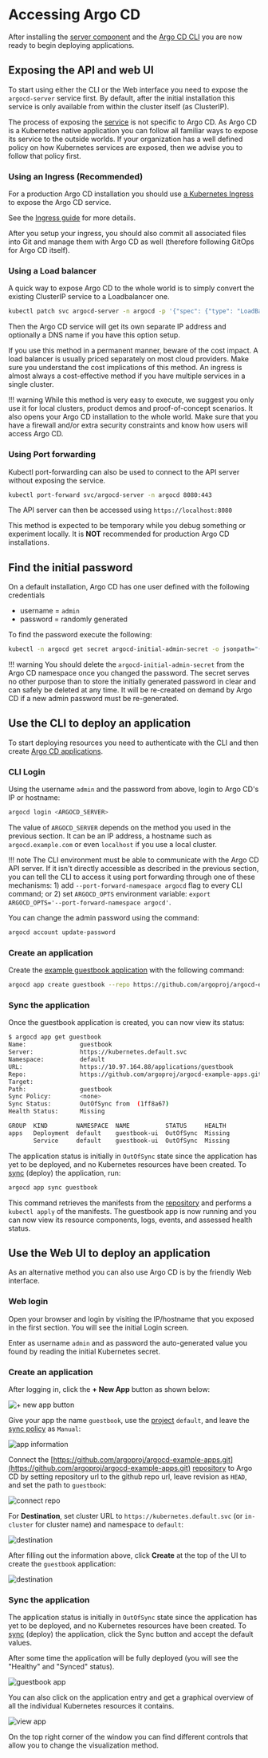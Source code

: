 # Accessing Argo CD

After installing the [server component](install.md) and the [Argo CD CLI](install_cli.md) you are now ready to begin deploying applications.


## Exposing the API and web UI

To start using either the CLI or the Web interface you need to expose the `argocd-server` service first. By default, after the initial installation
this service is only available from within the cluster itself (as ClusterIP).

The process of exposing the [service](https://kubernetes.io/docs/concepts/services-networking/service/) is not specific to Argo CD. As Argo CD is a Kubernetes native application you can follow all familiar ways to expose its service to the outside worlds. If your organization has a well defined policy on how Kubernetes services are exposed, then we advise you to follow that policy first.

### Using an Ingress (Recommended)

For a production Argo CD installation you should use [a Kubernetes Ingress](https://kubernetes.io/docs/concepts/services-networking/ingress/) to expose the Argo CD service.

See the [Ingress guide](../operations/ingress/index.md) for more details.

After you setup your ingress, you should also commit all associated files into Git and manage them with Argo CD as well (therefore following GitOps for Argo CD itself).

### Using a Load balancer

A quick way to expose Argo CD to the whole world is to simply convert the existing ClusterIP service to a Loadbalancer one.

```bash
kubectl patch svc argocd-server -n argocd -p '{"spec": {"type": "LoadBalancer"}}'
```

Then the Argo CD service will get its own separate IP address and optionally a DNS name if you have this option setup.

If you use this method in a permanent manner, beware of the cost impact. A load balancer is usually priced separately on most cloud providers. Make sure you understand the cost implications of this method. An ingress is almost always a cost-effective method if you have multiple services in a single cluster.



!!! warning
    While this method is very easy to execute, we suggest you only use it for local clusters, product demos and proof-of-concept scenarios. It also opens your Argo CD installation to the whole world. Make sure that you  have a firewall and/or extra security constraints and know how users will access Argo CD.

### Using Port forwarding

Kubectl port-forwarding can also be used to connect to the API server without exposing the service.

```bash
kubectl port-forward svc/argocd-server -n argocd 8080:443
```

The API server can then be accessed using `https://localhost:8080`

This method is expected to be temporary while you debug something or experiment locally. It is **NOT** recommended for production Argo CD installations.

## Find the initial password

On a default installation, Argo CD has one user defined with the following credentials

* username = `admin`
* password = randomly generated

To find the password execute the following:

```bash
kubectl -n argocd get secret argocd-initial-admin-secret -o jsonpath="{.data.password}" | base64 -d; echo
```

!!! warning
    You should delete the `argocd-initial-admin-secret` from the Argo CD
    namespace once you changed the password. The secret serves no other
    purpose than to store the initially generated password in clear and can
    safely be deleted at any time. It will be re-created on demand by Argo CD
    if a new admin password must be re-generated.

## Use the CLI to deploy an application

To start deploying resources you need to authenticate with the CLI and then create [Argo CD applications](../basics/apps/index.md).

### CLI Login

Using the username `admin` and the password from above, login to Argo CD's IP or hostname:

```bash
argocd login <ARGOCD_SERVER>
```

The value of `ARGOCD_SERVER` depends on the method you used in the previous section. It can be an IP address, a hostname such as `argocd.example.com` or even `localhost` if you use a local cluster.

!!! note
    The CLI environment must be able to communicate with the Argo CD API server. If it isn't directly accessible as described in the previous section, you can tell the CLI to access it using port forwarding through one of these mechanisms: 1) add `--port-forward-namespace argocd` flag to every CLI command; or 2) set `ARGOCD_OPTS` environment variable: `export ARGOCD_OPTS='--port-forward-namespace argocd'`.

You can change the admin password using the command:

```bash
argocd account update-password
```

### Create an application

Create the [example guestbook application](https://github.com/argoproj/argocd-example-apps/tree/master/guestbook) with the following command:

```bash
argocd app create guestbook --repo https://github.com/argoproj/argocd-example-apps.git --path guestbook --dest-server https://kubernetes.default.svc --dest-namespace default
```

### Sync the application

Once the guestbook application is created, you can now view its status:

```bash
$ argocd app get guestbook
Name:               guestbook
Server:             https://kubernetes.default.svc
Namespace:          default
URL:                https://10.97.164.88/applications/guestbook
Repo:               https://github.com/argoproj/argocd-example-apps.git
Target:
Path:               guestbook
Sync Policy:        <none>
Sync Status:        OutOfSync from  (1ff8a67)
Health Status:      Missing

GROUP  KIND        NAMESPACE  NAME          STATUS     HEALTH
apps   Deployment  default    guestbook-ui  OutOfSync  Missing
       Service     default    guestbook-ui  OutOfSync  Missing
```

The application status is initially in `OutOfSync` state since the application has yet to be
deployed, and no Kubernetes resources have been created. To [sync](../syncing/index.md) (deploy) the application, run:

```bash
argocd app sync guestbook
```

This command retrieves the manifests from the [repository](../basics/repos/index.md) and performs a `kubectl apply` of the
manifests. The guestbook app is now running and you can now view its resource components, logs,
events, and assessed health status.

## Use the Web UI to deploy an application

As an alternative method you can also use Argo CD is by the friendly Web interface.

### Web login

Open your browser and  login by visiting the IP/hostname that you exposed
in the first section. You will see the initial Login screen.

Enter as username `admin` and as password the auto-generated value you found
by reading the initial Kubernetes secret.

### Create an application

After logging in, click the **+ New App** button as shown below:

![+ new app button](../assets/new-app.png)

Give your app the name `guestbook`, use the [project](../basics/projects/index.md) `default`, and leave the [sync policy](../syncing/index.md) as `Manual`:

![app information](../assets/app-ui-information.png)

Connect the [https://github.com/argoproj/argocd-example-apps.git](https://github.com/argoproj/argocd-example-apps.git) [repository](../basics/repos/index.md) to Argo CD by setting repository url to the github repo url, leave revision as `HEAD`, and set the path to `guestbook`:

![connect repo](../assets/connect-repo.png)

For **Destination**, set cluster URL to `https://kubernetes.default.svc` (or `in-cluster` for cluster name) and namespace to `default`:

![destination](../assets/destination.png)

After filling out the information above, click **Create** at the top of the UI to create the `guestbook` application:

![destination](../assets/create-app.png)


### Sync the application

The application status is initially in `OutOfSync` state since the application has yet to be
deployed, and no Kubernetes resources have been created. To [sync](../syncing/index.md) (deploy) the application, click the Sync button and accept the default values.

After some time the application will be fully deployed (you will see the "Healthy" and "Synced" status).

![guestbook app](../assets/guestbook-app.png)

You can also click on the application entry and get a graphical overview of all the individual Kubernetes resources it contains.

![view app](../assets/guestbook-tree.png)

On the top right corner of the window you can find different controls that allow you to change the visualization method.


